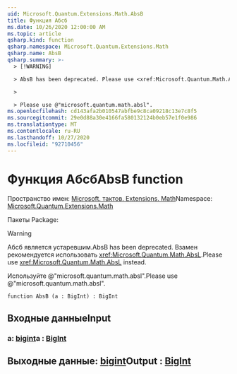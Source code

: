 ```yaml
---
uid: Microsoft.Quantum.Extensions.Math.AbsB
title: Функция Абсб
ms.date: 10/26/2020 12:00:00 AM
ms.topic: article
qsharp.kind: function
qsharp.namespace: Microsoft.Quantum.Extensions.Math
qsharp.name: AbsB
qsharp.summary: >-
  > [!WARNING]

  > AbsB has been deprecated. Please use <xref:Microsoft.Quantum.Math.AbsL> instead.

  >

  > Please use @"microsoft.quantum.math.absl".
ms.openlocfilehash: cd143afa2b010547abfbe9c8ca09218c13e7c8f5
ms.sourcegitcommit: 29e0d88a30e4166fa580132124b0eb57e1f0e986
ms.translationtype: MT
ms.contentlocale: ru-RU
ms.lasthandoff: 10/27/2020
ms.locfileid: "92710456"
---
```

# <a name="absb-function"></a><span data-ttu-id="64b5e-102">Функция Абсб</span><span class="sxs-lookup"><span data-stu-id="64b5e-102">AbsB function</span></span>

<span data-ttu-id="64b5e-103">Пространство имен: [Microsoft. тактов. Extensions. Math](xref:Microsoft.Quantum.Extensions.Math)</span><span class="sxs-lookup"><span data-stu-id="64b5e-103">Namespace: [Microsoft.Quantum.Extensions.Math](xref:Microsoft.Quantum.Extensions.Math)</span></span>

<span data-ttu-id="64b5e-104">Пакеты [](https://nuget.org/packages/)</span><span class="sxs-lookup"><span data-stu-id="64b5e-104">Package: [](https://nuget.org/packages/)</span></span>


> [!WARNING]
> <span data-ttu-id="64b5e-105">Абсб является устаревшим.</span><span class="sxs-lookup"><span data-stu-id="64b5e-105">AbsB has been deprecated.</span></span> <span data-ttu-id="64b5e-106">Взамен рекомендуется использовать <xref:Microsoft.Quantum.Math.AbsL>.</span><span class="sxs-lookup"><span data-stu-id="64b5e-106">Please use <xref:Microsoft.Quantum.Math.AbsL> instead.</span></span>
>
> <span data-ttu-id="64b5e-107">Используйте @"microsoft.quantum.math.absl".</span><span class="sxs-lookup"><span data-stu-id="64b5e-107">Please use @"microsoft.quantum.math.absl".</span></span>



```qsharp
function AbsB (a : BigInt) : BigInt
```


## <a name="input"></a><span data-ttu-id="64b5e-108">Входные данные</span><span class="sxs-lookup"><span data-stu-id="64b5e-108">Input</span></span>

### <a name="a--bigint"></a><span data-ttu-id="64b5e-109">a: [bigint](xref:microsoft.quantum.lang-ref.bigint)</span><span class="sxs-lookup"><span data-stu-id="64b5e-109">a : [BigInt](xref:microsoft.quantum.lang-ref.bigint)</span></span>





## <a name="output--bigint"></a><span data-ttu-id="64b5e-110">Выходные данные: [bigint](xref:microsoft.quantum.lang-ref.bigint)</span><span class="sxs-lookup"><span data-stu-id="64b5e-110">Output : [BigInt](xref:microsoft.quantum.lang-ref.bigint)</span></span>

